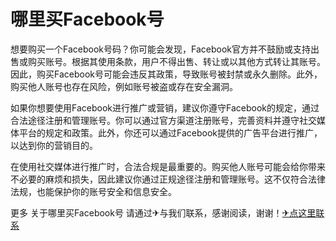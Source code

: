 # 哪里买Facebook号

想要购买一个Facebook号码？你可能会发现，Facebook官方并不鼓励或支持出售或购买账号。根据其使用条款，用户不得出售、转让或以其他方式转让其账号。因此，购买Facebook号可能会违反其政策，导致账号被封禁或永久删除。此外，购买他人账号也存在风险，例如账号被盗或存在安全漏洞。

如果你想要使用Facebook进行推广或营销，建议你遵守Facebook的规定，通过合法途径注册和管理账号。你可以通过官方渠道注册账号，完善资料并遵守社交媒体平台的规定和政策。此外，你还可以通过Facebook提供的广告平台进行推广，以达到你的营销目的。

在使用社交媒体进行推广时，合法合规是最重要的。购买他人账号可能会给你带来不必要的麻烦和损失，因此建议你通过正规途径注册和管理账号。这不仅符合法律法规，也能保护你的账号安全和信息安全。

更多 关于哪里买Facebook号 请通过✈与我们联系，感谢阅读，谢谢！[✈点这里联系](https://d.k02.cc)